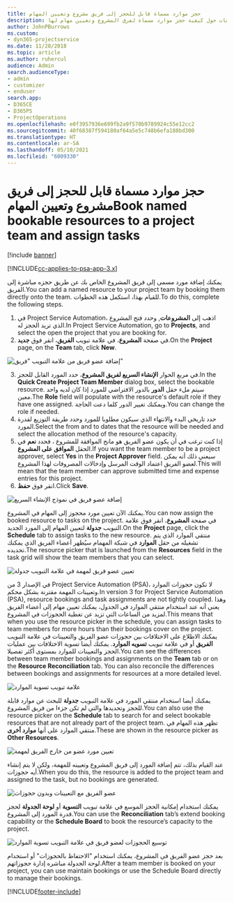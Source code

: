 ```yaml
---
title: حجز موارد مسماة قابل للحجز إلى فريق مشروع وتعيين المهام
description: يوفر هذا الموضوع معلومات حول كيفية حجز موارد مسماة لفرق المشروع وتعيين مهام لها.
author: JohnPBurrows
ms.custom:
- dyn365-projectservice
ms.date: 11/28/2018
ms.topic: article
ms.author: ruhercul
audience: Admin
search.audienceType:
- admin
- customizer
- enduser
search.app:
- D365CE
- D365PS
- ProjectOperations
ms.openlocfilehash: e0f3957936e699fb2a9f570b9789924c55e12cc2
ms.sourcegitcommit: 40f68387f594180af64a5e5c748b6efa188bd300
ms.translationtype: HT
ms.contentlocale: ar-SA
ms.lasthandoff: 05/10/2021
ms.locfileid: "6009330"
---
```

# <a name="book-named-bookable-resources-to-a-project-team-and-assign-tasks"></a><span data-ttu-id="6f753-103">حجز موارد مسماة قابل للحجز إلى فريق مشروع وتعيين المهام</span><span class="sxs-lookup"><span data-stu-id="6f753-103">Book named bookable resources to a project team and assign tasks</span></span> 

[!include [banner](../includes/psa-now-project-operations.md)]

[!INCLUDE[cc-applies-to-psa-app-3.x](../includes/cc-applies-to-psa-app-3x.md)]

<span data-ttu-id="6f753-104">يمكنك إضافة مورد مسمى إلى فريق المشروع الخاص بك عن طريق حجزه مباشرة إلى الفريق.</span><span class="sxs-lookup"><span data-stu-id="6f753-104">You can  add a named resource to your project team by booking them directly onto the team.</span></span> <span data-ttu-id="6f753-105">للقيام بهذا، استكمل هذه الخطوات.</span><span class="sxs-lookup"><span data-stu-id="6f753-105">To do this, complete the following steps.</span></span>

1. <span data-ttu-id="6f753-106">في Project Service Automation، اذهب إلى **المشروعات**, وحدد فتح المشروع الذي تريد الحجز له.</span><span class="sxs-lookup"><span data-stu-id="6f753-106">In  Project Service Automation, go to **Projects**, and select the open the project that you are booking for.</span></span>
2. <span data-ttu-id="6f753-107">في صفحة **المشروع**، في علامة تبويب **الفريق**، انقر فوق **جديد**.</span><span class="sxs-lookup"><span data-stu-id="6f753-107">On the **Project** page, on the **Team** tab, click **New**.</span></span> 

![إضافة عضو فريق من علامة التبويب "فريق"](media/RM-how-to-1.png)

3. <span data-ttu-id="6f753-109">في مربع الحوار **الإنشاء السريع لفريق المشروع**، حدد المورد القابل للحجز.</span><span class="sxs-lookup"><span data-stu-id="6f753-109">In the **Quick Create Project Team Member** dialog box, select the bookable resource.</span></span> <span data-ttu-id="6f753-110">سيتم ملء حقل **الدور** بالدور الافتراضي للمورد إذا كان لديه واحد معين.</span><span class="sxs-lookup"><span data-stu-id="6f753-110">The **Role** field will populate with the resource's default role if they have one assigned.</span></span> <span data-ttu-id="6f753-111">ويمكنك تغيير الدور كلما دعت الحاجة.</span><span class="sxs-lookup"><span data-stu-id="6f753-111">You can change the role if needed.</span></span> 
4. <span data-ttu-id="6f753-112">حدد تاريخي البدء والانتهاء الذي سيكون مطلوبا للمورد وحدد طريقة التوزيع لقدرة المورد.</span><span class="sxs-lookup"><span data-stu-id="6f753-112">Select the from and to dates that the resource will be needed and select the allocation method of the resource's capacity.</span></span> 
5. <span data-ttu-id="6f753-113">إذا كنت ترغب في أن يكون عضو الفريق هو مانح الموافقة للمشروع ، فحدد **نعم** في الحقل **الموافق على المشروع**.</span><span class="sxs-lookup"><span data-stu-id="6f753-113">If you want the team member to be a project approver, select **Yes** in the **Project Approver** field.</span></span> <span data-ttu-id="6f753-114">سيعني ذلك أنه يمكن لعضو الفريق اعتماد الوقت المرسل وإدخالات المصروفات لهذا المشروع.</span><span class="sxs-lookup"><span data-stu-id="6f753-114">This will mean that the team member can approve submitted time and expense entries for this project.</span></span> 
6. <span data-ttu-id="6f753-115">انقر فوق **حفظ**.</span><span class="sxs-lookup"><span data-stu-id="6f753-115">Click **Save**.</span></span>

![إضافة عضو فريق في نموذج الإنشاء السريع](media/RM-how-to-2.png)


<span data-ttu-id="6f753-117">يمكنك الآن تعيين مورد محجوز إلى المهام في المشروع.</span><span class="sxs-lookup"><span data-stu-id="6f753-117">You can now assign the booked resource to tasks on the project.</span></span> <span data-ttu-id="6f753-118">في صفحة **المشروع**، انقر فوق علامة التبويب **جدولة** لتعيين المهام إلى المورد الجديد.</span><span class="sxs-lookup"><span data-stu-id="6f753-118">On the **Project** page, click the **Schedule** tab to assign tasks to the new resource.</span></span> <span data-ttu-id="6f753-119">منتقي الموارد الذي يتم تشغيله من حقل **الموارد** في شبكة المهمام سيُظهر أعضاء الفريق الذي يمكنك تحديده.</span><span class="sxs-lookup"><span data-stu-id="6f753-119">The resource picker that is launched from the **Resources** field in the task grid will show the team members that you can select.</span></span>

![تعيين عضو فريق لمهمة في علامة التبويب جدولة](media/RM-how-to-3.png)

<span data-ttu-id="6f753-121">في الإصدار 3 من Project Service Automation (PSA)، لا تكون حجوزات الموارد وتعيينات المهمة مقترنة بشكل محكم.</span><span class="sxs-lookup"><span data-stu-id="6f753-121">In version 3 for Project Service Automation (PSA), resource bookings and task assignments are not tightly coupled.</span></span> <span data-ttu-id="6f753-122">وهذا يعني أنه عند استخدام منتقي الموارد في الجدول، يمكنك تعيين مهام إلى أعضاء الفريق لمزيد من الساعات التي تزيد عن تغطية الحجوزات في المشروع.</span><span class="sxs-lookup"><span data-stu-id="6f753-122">This means that when you use the resource picker in the schedule, you can assign tasks to team members for more hours than their bookings cover on the project.</span></span>
<span data-ttu-id="6f753-123">يمكنك الاطلاع على الاختلافات بين حجوزات عضو الفريق والتعيينات في علامة التبويب **الفريق** أو في علامة تبويب **تسويه الموارد**. يمكنك أيضا تسوية الاختلافات بين عمليات الحجز والتعيينات للموارد بمستوى أكثر تفصيلا.</span><span class="sxs-lookup"><span data-stu-id="6f753-123">You can see the differences between team member bookings and assignments on the **Team** tab or on the **Resource Reconciliation** tab. You can also reconcile the differences between bookings and assignments for resources at a more detailed level.</span></span>

![علامة تبويب تسوية الموارد](media/RM-how-to-4.png)

<span data-ttu-id="6f753-125">يمكنك أيضا استخدام منتقي المورد في علامة التبويب **جدولة** للبحث عن موارد قابلة للحجز وتحديدها والتي لم تكن جزءا من فريق المشروع.</span><span class="sxs-lookup"><span data-stu-id="6f753-125">You can also use the resource picker on the **Schedule** tab to search for and select bookable resources that are not already part of the project team.</span></span> <span data-ttu-id="6f753-126">تظهر هذه المهام في منتقي الموارد على أنها **موارد أخرى**.</span><span class="sxs-lookup"><span data-stu-id="6f753-126">These are shown in the resource picker as **Other Resources**.</span></span>

![تعيين مورد عضو من خارج الفريق لمهمة](media/RM-how-to-5.png)

<span data-ttu-id="6f753-128">عند القيام بذلك، تتم إضافة المورد إلى فريق المشروع وتعيينه للمهمة، ولكن لا يتم إنشاء أيه حجوزات.</span><span class="sxs-lookup"><span data-stu-id="6f753-128">When you do this, the resource is added to the project team and assigned to the task, but no bookings are generated.</span></span>

![عضو الفريق مع التعيينات وبدون حجوزات](media/RM-how-to-6.png)

<span data-ttu-id="6f753-130">يمكنك استخدام إمكانية الحجز الموسع في علامة تبويب **التسوية** أو **لوحة الجدولة** لحجز قدرة المورد إلى المشروع.</span><span class="sxs-lookup"><span data-stu-id="6f753-130">You can use the **Reconciliation** tab’s extend booking capability or the **Schedule Board** to book the resource’s capacity to the project.</span></span>

![توسيع الحجوزات لعضو فريق في علامة التبويب تسوية الموارد](media/RM-how-to-7.png)

<span data-ttu-id="6f753-132">بعد حجز عضو الفريق في المشروع، يمكنك استخدام "الاحتفاظ بالحجوزات" أو استخدام لوحة الجدولة مباشره إدارة حجوزاتهم.</span><span class="sxs-lookup"><span data-stu-id="6f753-132">After a team member is booked on your project, you can use maintain bookings or use the Schedule Board directly to manage their bookings.</span></span>


[!INCLUDE[footer-include](../includes/footer-banner.md)]